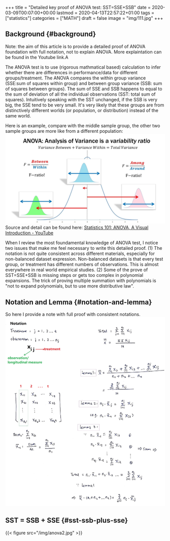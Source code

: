 +++
title = "Detailed key proof of ANOVA test: SST=SSE+SSB"
date = 2020-03-09T00:07:00+00:00
lastmod = 2020-04-13T22:57:22+01:00
tags = ["statistics"]
categories = ["MATH"]
draft = false
image = "img/111.jpg"
+++

## Background {#background}

Note: the aim of this article is to provide a detailed proof of ANOVA foundation with full notation,
not to explain ANOVA. More explaintation can be found in the Youtube link.A

The ANOVA test is to use (rigorous mathmatical based) calculation to infer
whether there are differences in performance/data for different groups/treatment.
The ANOVA compares the within group variance (SSE:sum of squares within group) and between group variance (SSB: sum of squares between groups). The sum of SSE and SSB happens to equal
to the sum of deviation of all the individual observations (SST: total sum of
squares). Intuitively speaking with the SST unchanged, if the SSB is very big, the SSE tend to be very small. It's
very likely that these groups are from distinctively different worlds (or
population, or distribution) instead of the same world.

Here is an example, compare with the middle sample group, the other two sample
groups are more like from a different population:
![](/img/anova3.jpg)
Source and detail can be found here: [Statistics 101: ANOVA, A Visual Introduction - YouTube](https://www.youtube.com/watch?v=0Vj2V2qRU10)

When I review the most foundamental knowledge of ANOVA test, I
notice two issues that make me feel necessary to write this detailed proof.
(1) The notation is not quite consistent across different materials,
especially for non-balanced dataset expression. Non-balanced datasets is that
every test group, or treatment has different numbers of observations. This is
almost everywhere in real world empirical studies.
(2)  Some of the prove of SST=SSE+SSB is missing steps or gets too complex in
polynomial expansions. The trick of proving multiple summation with polynomials
is "not to expand polynomials, but to use more distributive law".


## Notation and Lemma {#notation-and-lemma}

So here I provide a note with full proof with consistent notations.
![](/img/anova1.jpg)


## SST = SSB + SSE {#sst-ssb-plus-sse}

{{< figure src="/img/anova2.jpg" >}}
